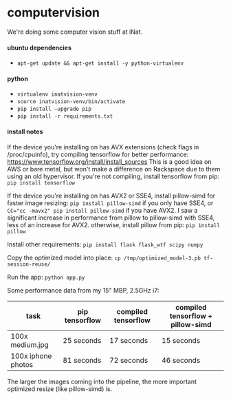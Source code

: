 # computervision

We're doing some computer vision stuff at iNat.

#### ubuntu dependencies

- `apt-get update && apt-get install -y python-virtualenv`

#### python

- `virtualenv inatvision-venv`
- `source inatvision-venv/bin/activate`
- `pip install —upgrade pip`
- `pip install -r requirements.txt`

#### install notes

If the device you're installing on has AVX extensions (check flags in /proc/cpuinfo), try compiling tensorflow for better performance:
https://www.tensorflow.org/install/install_sources
This is a good idea on AWS or bare metal, but won't make a difference on Rackspace due to them using an old hypervisor.
If you're not compiling, install tensorflow from pip: `pip install tensorflow`

If the device you're installing on has AVX2 or SSE4, install pillow-simd for faster image resizing:
`pip install pillow-simd` if you only have SSE4, or `CC="cc -mavx2" pip install pillow-simd` if you have AVX2. I saw a significant increase in performance from pillow to pillow-simd with SSE4, less of an increase for AVX2.
otherwise, install pillow from pip: `pip install pillow`

Install other requirements:
`pip install flask flask_wtf scipy numpy`

Copy the optimized model into place: `cp /tmp/optimized_model-3.pb tf-session-reuse/`


Run the app:
`python app.py`


Some performance data from my 15" MBP, 2.5GHz i7:

| task               | pip tensorflow | compiled tensorflow | compiled tensorflow + pillow-simd |
| ------------------ | -------------- | ------------------- | --------------------------------- |
| 100x medium.jpg    | 25 seconds     | 17 seconds          | 15 seconds                        |
| 100x iphone photos | 81 seconds     | 72 seconds          | 46 seconds                        | 

The larger the images coming into the pipeline, the more important optimized resize (like pillow-simd) is.
